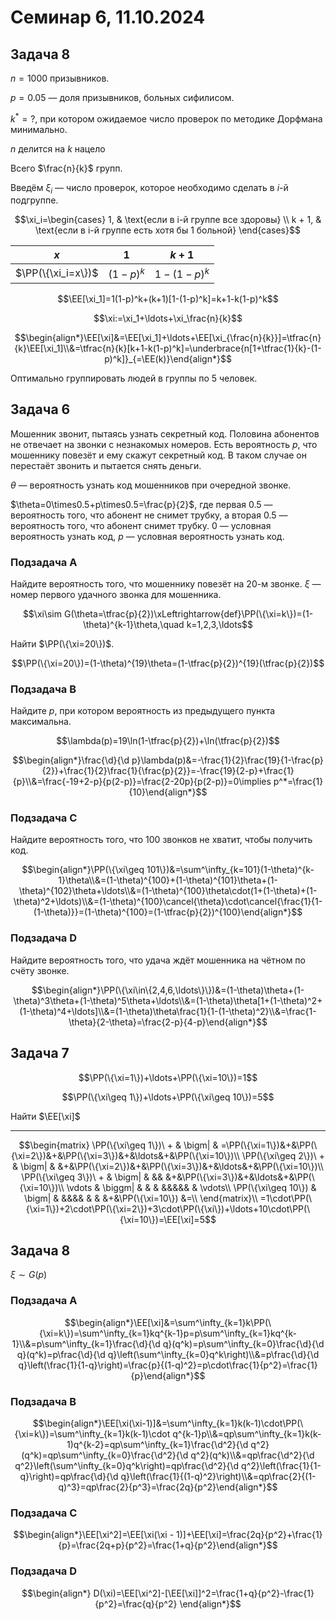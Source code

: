 # Семинар 6, 11.10.2024

## Задача 8

$n = 1000$ призывников.

$p=0.05$ — доля призывников, больных сифилисом.

$k^*=?$, при котором ожидаемое число проверок по методике Дорфмана минимально.

$n$ делится на $k$ нацело

Всего $\frac{n}{k}$ групп.

Введём $\xi_i$ — число проверок, которое необходимо сделать в $i$-й подгруппе.

$$\xi_i=\begin{cases}
    1, & \text{если в i-й группе все здоровы} \\
    k + 1, & \text{если в i-й группе есть хотя бы 1 больной}
\end{cases}$$

| $x$ | $1$ | $k+1$ |
| --- | --- | ----- | 
| $\PP(\{\xi_i=x\})$ | $(1-p)^k$ | $1-(1-p)^k$ | 

$$\EE[\xi_1]=1(1-p)^k+(k+1)[1-(1-p)^k]=k+1-k(1-p)^k$$

$$\xi:=\xi_1+\ldots+\xi_\frac{n}{k}$$

$$\begin{align*}\EE[\xi]&=\EE[\xi_1]+\ldots+\EE[\xi_{\frac{n}{k}}]=\tfrac{n}{k}\EE[\xi_1]\\&=\tfrac{n}{k}[k+1-k(1-p)^k]=\underbrace{n[1+\tfrac{1}{k}-(1-p)^k]}_{=\EE(k)}\end{align*}$$

Оптимально группировать людей в группы по $5$ человек.

## Задача 6

Мошенник звонит, пытаясь узнать секретный код. Половина абонентов не отвечает на звонки с незнакомых номеров. Есть вероятность $p$, что мошеннику повезёт и ему скажут секретный код. В таком случае он перестаёт звонить и пытается снять деньги.

$\theta$ — вероятность узнать код мошенников при очередной звонке.

$\theta=0\times0.5+p\times0.5=\frac{p}{2}$, где первая 0.5 — вероятность того, что абонент не снимет трубку, а вторая 0.5 — вероятность того, что абонент снимет трубку. $0$ — условная вероятность узнать код, $p$ — условная вероятность узнать код.

### Подзадача А

Найдите вероятность того, что мошеннику повезёт на $20$-м звонке. $\xi$ — номер первого удачного звонка для мошенника.

$$\xi\sim G(\theta=\tfrac{p}{2})\xLeftrightarrow{def}\PP(\{\xi=k\})=(1-\theta)^{k-1}\theta,\quad k=1,2,3,\ldots$$

Найти $\PP(\{\xi=20\})$.

$$\PP(\{\xi=20\})=(1-\theta)^{19}\theta=(1-\tfrac{p}{2})^{19}(\tfrac{p}{2})$$

### Подзадача B

Найдите $p$, при котором вероятность из предыдущего пункта максимальна.

$$\lambda(p)=19\ln(1-\tfrac{p}{2})+\ln(\tfrac{p}{2})$$

$$\begin{align*}\frac{\d}{\d p}\lambda(p)&=-\frac{1}{2}\frac{19}{1-\frac{p}{2}}+\frac{1}{2}\frac{1}{\frac{p}{2}}=-\frac{19}{2-p}+\frac{1}{p}\\&=\frac{-19+2-p}{p(2-p)}=\frac{2-20p}{p(2-p)}=0\implies p^*=\frac{1}{10}\end{align*}$$

### Подзадача С

Найдите вероятность того, что $100$ звонков не хватит, чтобы получить код.

$$\begin{align*}\PP(\{\xi\geq 101\})&=\sum^\infty_{k=101}(1-\theta)^{k-1}\theta\\&=(1-\theta)^{100}+(1-\theta)^{101}\theta+(1-\theta)^{102}\theta+\ldots\\&=(1-\theta)^{100}\theta\cdot(1+(1-\theta)+(1-\theta)^2+\ldots)\\&=(1-\theta)^{100}\cancel{\theta}\cdot\cancel{\frac{1}{1-(1-\theta)}}=(1-\theta)^{100}=(1-\tfrac{p}{2})^{100}\end{align*}$$

### Подзадача D

Найдите вероятность того, что удача ждёт мошенника на чётном по счёту звонке.

$$\begin{align*}\PP(\{\xi\in\{2,4,6,\ldots\}\})&=(1-\theta)\theta+(1-\theta)^3\theta+(1-\theta)^5\theta+\ldots\\&=(1-\theta)\theta[1+(1-\theta)^2+(1-\theta)^4+\ldots]\\&=(1-\theta)\theta\frac{1}{1-(1-\theta)^2}\\&=\frac{1-\theta}{2-\theta}=\frac{2-p}{4-p}\end{align*}$$

## Задача 7

$$\PP(\{\xi=1\})+\ldots+\PP(\{\xi=10\})=1$$

$$\PP(\{\xi\geq 1\})+\ldots+\PP(\{\xi\geq 10\})=5$$

Найти $\EE[\xi]$

---

$$\begin{matrix}
\PP(\{\xi\geq 1\})\ + & \bigm| & =\PP(\{\xi=1\})&+&\PP(\{\xi=2\})&+&\PP(\{\xi=3\})&+&\ldots&+&\PP(\{\xi=10\})\\
\PP(\{\xi\geq 2\})\ + & \bigm| & &+&\PP(\{\xi=2\})&+&\PP(\{\xi=3\})&+&\ldots&+&\PP(\{\xi=10\})\\
\PP(\{\xi\geq 3\})\ + & \bigm| & && &+&\PP(\{\xi=3\})&+&\ldots&+&\PP(\{\xi=10\})\\
\vdots & \biggm| & & & &&&&& & \vdots\\
\PP(\{\xi\geq 10\}) & \bigm| & &&&& & & &+&\PP(\{\xi=10\}) &=\\
\end{matrix}\\
=1\cdot\PP(\{\xi=1\})+2\cdot\PP(\{\xi=2\})+3\cdot\PP(\{\xi\})+\ldots+10\cdot\PP(\{\xi=10\})=\EE[\xi]=5$$

## Задача 8

$\xi\sim G(p)$

### Подзадача A

$$\begin{align*}\EE[\xi]&=\sum^\infty_{k=1}k\PP(\{\xi=k\})=\sum^\infty_{k=1}kq^{k-1}p=p\sum^\infty_{k=1}kq^{k-1}\\&=p\sum^\infty_{k=1}\frac{\d}{\d q}(q^k)=p\sum^\infty_{k=0}\frac{\d}{\d q}(q^k)=p\frac{\d}{\d q}\left(\sum^\infty_{k=0}q^k\right)\\&=p\frac{\d}{\d q}\left(\frac{1}{1-q}\right)=\frac{p}{(1-q)^2}=p\cdot\frac{1}{p^2}=\frac{1}{p}\end{align*}$$

### Подзадача B

$$\begin{align*}\EE[\xi(\xi-1)]&=\sum^\infty_{k=1}k(k-1)\cdot\PP(\{\xi=k\})=\sum^\infty_{k=1}k(k-1)\cdot q^{k-1}p\\&=qp\sum^\infty_{k=1}k(k-1)q^{k-2}=qp\sum^\infty_{k=1}\frac{\d^2}{\d q^2}(q^k)=qp\sum^\infty_{k=0}\frac{\d^2}{\d q^2}(q^k)\\&=qp\frac{\d^2}{\d q^2}\left(\sum^\infty_{k=0}q^k\right)=qp\frac{\d^2}{\d q^2}\left(\frac{1}{1-q}\right)=qp\frac{\d}{\d q}\left(\frac{1}{(1-q)^2}\right)\\&=qp\frac{2}{(1-q)^3}=qp\frac{2}{p^3}=\frac{2q}{p^2}\end{align*}$$

### Подзадача С

$$\begin{align*}\EE[\xi^2]=\EE[\xi(\xi - 1)]+\EE[\xi]=\frac{2q}{p^2}+\frac{1}{p}=\frac{2q+p}{p^2}=\frac{1+q}{p^2}\end{align*}$$

### Подзадача D

$$\begin{align*}
D(\xi)=\EE[\xi^2]-[\EE[\xi]]^2=\frac{1+q}{p^2}-\frac{1}{p^2}=\frac{q}{p^2}
\end{align*}$$